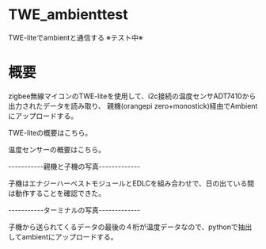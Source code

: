 # TWE_ambienttest
TWE-liteでambientと通信する ※テスト中※

# 概要
zigbee無線マイコンのTWE-liteを使用して、i2c接続の温度センサADT7410から出力されたデータを読み取り、
親機(orangepi zero+monostick)経由でAmbientにアップロードする。

TWE-liteの概要はこちら。

温度センサーの概要はこちら。



-----------親機と子機の写真-------------



子機はエナジーハーベストモジュールとEDLCを組み合わせで、日の出ている間は動作することを確認できた。



-----------ターミナルの写真-------------



子機から送られてくるデータの最後の４桁が温度データなので、pythonで抽出してambientにアップロードする。
